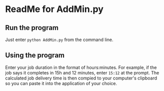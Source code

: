 # ReadMe for AddMin.py

## Run the program

Just enter `python AddMin.py` from the command line.

## Using the program

Enter your job duration in the format of hours:minutes. For example, if the job says it completes in 15h and 12 minutes, enter `15:12` at the prompt.
The calculated job delivery time is then compied to your computer's clipboard so you can paste it into the application of your choice.
